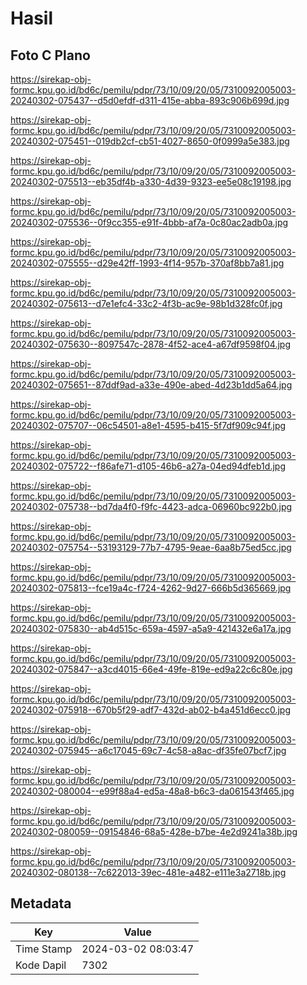 # Hasil

## Foto C Plano

https://sirekap-obj-formc.kpu.go.id/bd6c/pemilu/pdpr/73/10/09/20/05/7310092005003-20240302-075437--d5d0efdf-d311-415e-abba-893c906b699d.jpg

https://sirekap-obj-formc.kpu.go.id/bd6c/pemilu/pdpr/73/10/09/20/05/7310092005003-20240302-075451--019db2cf-cb51-4027-8650-0f0999a5e383.jpg

https://sirekap-obj-formc.kpu.go.id/bd6c/pemilu/pdpr/73/10/09/20/05/7310092005003-20240302-075513--eb35df4b-a330-4d39-9323-ee5e08c19198.jpg

https://sirekap-obj-formc.kpu.go.id/bd6c/pemilu/pdpr/73/10/09/20/05/7310092005003-20240302-075536--0f9cc355-e91f-4bbb-af7a-0c80ac2adb0a.jpg

https://sirekap-obj-formc.kpu.go.id/bd6c/pemilu/pdpr/73/10/09/20/05/7310092005003-20240302-075555--d29e42ff-1993-4f14-957b-370af8bb7a81.jpg

https://sirekap-obj-formc.kpu.go.id/bd6c/pemilu/pdpr/73/10/09/20/05/7310092005003-20240302-075613--d7e1efc4-33c2-4f3b-ac9e-98b1d328fc0f.jpg

https://sirekap-obj-formc.kpu.go.id/bd6c/pemilu/pdpr/73/10/09/20/05/7310092005003-20240302-075630--8097547c-2878-4f52-ace4-a67df9598f04.jpg

https://sirekap-obj-formc.kpu.go.id/bd6c/pemilu/pdpr/73/10/09/20/05/7310092005003-20240302-075651--87ddf9ad-a33e-490e-abed-4d23b1dd5a64.jpg

https://sirekap-obj-formc.kpu.go.id/bd6c/pemilu/pdpr/73/10/09/20/05/7310092005003-20240302-075707--06c54501-a8e1-4595-b415-5f7df909c94f.jpg

https://sirekap-obj-formc.kpu.go.id/bd6c/pemilu/pdpr/73/10/09/20/05/7310092005003-20240302-075722--f86afe71-d105-46b6-a27a-04ed94dfeb1d.jpg

https://sirekap-obj-formc.kpu.go.id/bd6c/pemilu/pdpr/73/10/09/20/05/7310092005003-20240302-075738--bd7da4f0-f9fc-4423-adca-06960bc922b0.jpg

https://sirekap-obj-formc.kpu.go.id/bd6c/pemilu/pdpr/73/10/09/20/05/7310092005003-20240302-075754--53193129-77b7-4795-9eae-6aa8b75ed5cc.jpg

https://sirekap-obj-formc.kpu.go.id/bd6c/pemilu/pdpr/73/10/09/20/05/7310092005003-20240302-075813--fce19a4c-f724-4262-9d27-666b5d365669.jpg

https://sirekap-obj-formc.kpu.go.id/bd6c/pemilu/pdpr/73/10/09/20/05/7310092005003-20240302-075830--ab4d515c-659a-4597-a5a9-421432e6a17a.jpg

https://sirekap-obj-formc.kpu.go.id/bd6c/pemilu/pdpr/73/10/09/20/05/7310092005003-20240302-075847--a3cd4015-66e4-49fe-819e-ed9a22c6c80e.jpg

https://sirekap-obj-formc.kpu.go.id/bd6c/pemilu/pdpr/73/10/09/20/05/7310092005003-20240302-075918--670b5f29-adf7-432d-ab02-b4a451d6ecc0.jpg

https://sirekap-obj-formc.kpu.go.id/bd6c/pemilu/pdpr/73/10/09/20/05/7310092005003-20240302-075945--a6c17045-69c7-4c58-a8ac-df35fe07bcf7.jpg

https://sirekap-obj-formc.kpu.go.id/bd6c/pemilu/pdpr/73/10/09/20/05/7310092005003-20240302-080004--e99f88a4-ed5a-48a8-b6c3-da061543f465.jpg

https://sirekap-obj-formc.kpu.go.id/bd6c/pemilu/pdpr/73/10/09/20/05/7310092005003-20240302-080059--09154846-68a5-428e-b7be-4e2d9241a38b.jpg

https://sirekap-obj-formc.kpu.go.id/bd6c/pemilu/pdpr/73/10/09/20/05/7310092005003-20240302-080138--7c622013-39ec-481e-a482-e111e3a2718b.jpg


## Metadata

| Key        | Value               |
| ---------- | ------------------- |
| Time Stamp | 2024-03-02 08:03:47 |
| Kode Dapil | 7302                |



